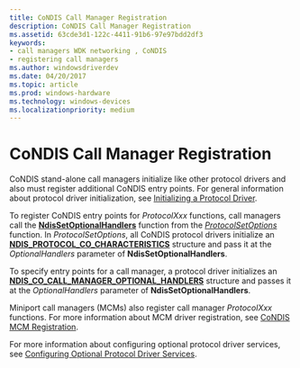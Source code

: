 ```yaml
---
title: CoNDIS Call Manager Registration
description: CoNDIS Call Manager Registration
ms.assetid: 63cde3d1-122c-4411-91b6-97e97bdd2df3
keywords:
- call managers WDK networking , CoNDIS
- registering call managers
ms.author: windowsdriverdev
ms.date: 04/20/2017
ms.topic: article
ms.prod: windows-hardware
ms.technology: windows-devices
ms.localizationpriority: medium
---
```


# CoNDIS Call Manager Registration





CoNDIS stand-alone call managers initialize like other protocol drivers and also must register additional CoNDIS entry points. For general information about protocol driver initialization, see [Initializing a Protocol Driver](initializing-a-protocol-driver.md).

To register CoNDIS entry points for *ProtocolXxx* functions, call managers call the [**NdisSetOptionalHandlers**](https://msdn.microsoft.com/library/windows/hardware/ff564550) function from the [*ProtocolSetOptions*](https://msdn.microsoft.com/library/windows/hardware/ff570269) function. In *ProtocolSetOptions*, all CoNDIS protocol drivers initialize an [**NDIS\_PROTOCOL\_CO\_CHARACTERISTICS**](https://msdn.microsoft.com/library/windows/hardware/ff566817) structure and pass it at the *OptionalHandlers* parameter of **NdisSetOptionalHandlers**.

To specify entry points for a call manager, a protocol driver initializes an [**NDIS\_CO\_CALL\_MANAGER\_OPTIONAL\_HANDLERS**](https://msdn.microsoft.com/library/windows/hardware/ff564883) structure and passes it at the *OptionalHandlers* parameter of **NdisSetOptionalHandlers**.

Miniport call managers (MCMs) also register call manager *ProtocolXxx* functions. For more information about MCM driver registration, see [CoNDIS MCM Registration](condis-mcm-registration.md).

For more information about configuring optional protocol driver services, see [Configuring Optional Protocol Driver Services](configuring-optional-protocol-driver-services.md).

 

 





